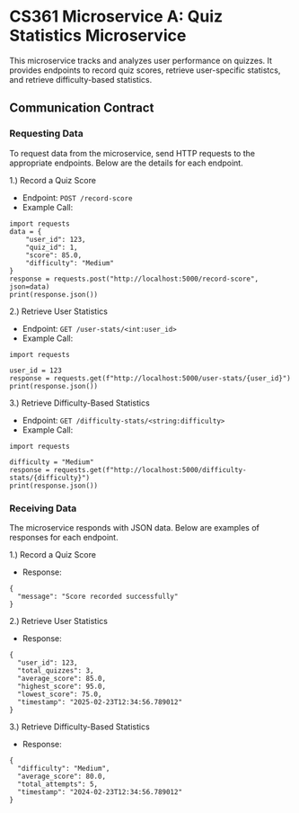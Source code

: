 # CS361 Microservice A: Quiz Statistics Microservice
This microservice tracks and analyzes user performance on quizzes. It provides endpoints to record quiz scores, retrieve user-specific statistcs, and retrieve difficulty-based statistics.

## Communication Contract

### Requesting Data
To request data from the microservice, send HTTP requests to the appropriate endpoints. Below are the details for each endpoint. 

1.) Record a Quiz Score
- Endpoint: ```POST /record-score```
- Example Call:
```
import requests
data = {
    "user_id": 123,
    "quiz_id": 1,
    "score": 85.0,
    "difficulty": "Medium"
}
response = requests.post("http://localhost:5000/record-score", json=data)
print(response.json())
```

2.) Retrieve User Statistics
- Endpoint: ```GET /user-stats/<int:user_id>```
- Example Call:
```
import requests

user_id = 123
response = requests.get(f"http://localhost:5000/user-stats/{user_id}")
print(response.json())
```

3.) Retrieve Difficulty-Based Statistics
- Endpoint: ```GET /difficulty-stats/<string:difficulty>```
- Example Call:
```
import requests

difficulty = "Medium"
response = requests.get(f"http://localhost:5000/difficulty-stats/{difficulty}")
print(response.json())
```

### Receiving Data
The microservice responds with JSON data. Below are examples of responses for each endpoint. 

1.) Record a Quiz Score
- Response:
```
{
  "message": "Score recorded successfully"
}
```

2.) Retrieve User Statistics
- Response:
```
{
  "user_id": 123,
  "total_quizzes": 3,
  "average_score": 85.0,
  "highest_score": 95.0,
  "lowest_score": 75.0,
  "timestamp": "2025-02-23T12:34:56.789012"
}
```

3.) Retrieve Difficulty-Based Statistics
- Response:
```
{
  "difficulty": "Medium",
  "average_score": 80.0,
  "total_attempts": 5,
  "timestamp": "2024-02-23T12:34:56.789012"
}
```
